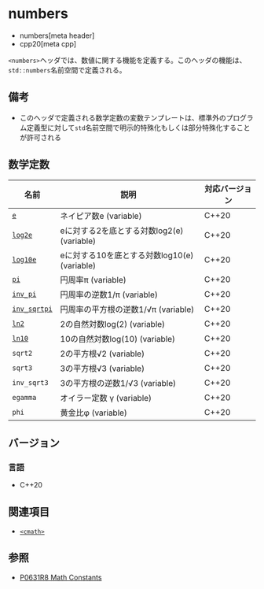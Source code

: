 # numbers
* numbers[meta header]
* cpp20[meta cpp]

`<numbers>`ヘッダでは、数値に関する機能を定義する。このヘッダの機能は、`std::numbers`名前空間で定義される。


## 備考
- このヘッダで定義される数学定数の変数テンプレートは、標準外のプログラム定義型に対して`std`名前空間で明示的特殊化もしくは部分特殊化することが許可される


## 数学定数

| 名前 | 説明 | 対応バージョン |
|------|------|----------------|
| [`e`](numbers/e.md)                   | ネイピア数e (variable) | C++20 |
| [`log2e`](numbers/log2e.md)           | eに対する2を底とする対数log2(e) (variable) | C++20 |
| [`log10e`](numbers/log10e.md)         | eに対する10を底とする対数log10(e) (variable) | C++20 |
| [`pi`](numbers/pi.md)                 | 円周率π (variable) | C++20 |
| [`inv_pi`](numbers/inv_pi.md)         | 円周率の逆数1/π (variable) | C++20 |
| [`inv_sqrtpi`](numbers/inv_sqrtpi.md) | 円周率の平方根の逆数1/√π (variable) | C++20 |
| [`ln2`](numbers/ln2.md)               | 2の自然対数log(2) (variable) | C++20 |
| [`ln10`](numbers/ln10.md)             | 10の自然対数log(10) (variable) | C++20 |
| `sqrt2`      | 2の平方根√2 (variable) | C++20 |
| `sqrt3`      | 3の平方根√3 (variable) | C++20 |
| `inv_sqrt3`  | 3の平方根の逆数1/√3 (variable) | C++20 |
| `egamma`     | オイラー定数 γ (variable) | C++20 |
| `phi`        | 黄金比φ (variable) | C++20 |


## バージョン
### 言語
- C++20

## 関連項目
- [`<cmath>`](cmath.md)

## 参照
- [P0631R8 Math Constants](http://www.open-std.org/jtc1/sc22/wg21/docs/papers/2019/p0631r8.pdf)
